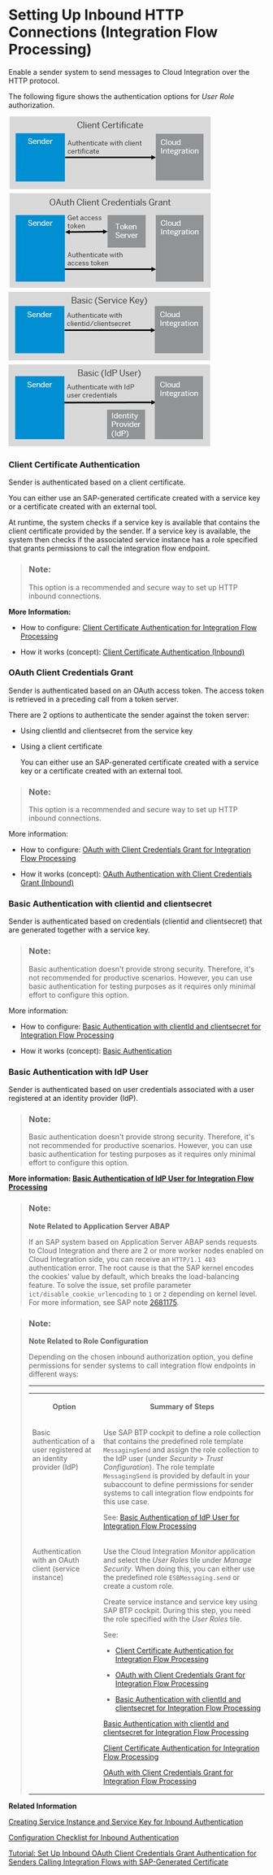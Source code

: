 <!-- loio0f92842bee8a46a9890c8b02b6bec05a -->

# Setting Up Inbound HTTP Connections \(Integration Flow Processing\)

Enable a sender system to send messages to Cloud Integration over the HTTP protocol.



The following figure shows the authentication options for *User Role* authorization.



![](images/Image_Map_Inbound_Integration_Flow_b9e3e0c.png)



### Client Certificate Authentication

Sender is authenticated based on a client certificate.

You can either use an SAP-generated certificate created with a service key or a certificate created with an external tool.

At runtime, the system checks if a service key is available that contains the client certificate provided by the sender. If a service key is available, the system then checks if the associated service instance has a role specified that grants permissions to call the integration flow endpoint.

> ### Note:  
> This option is a recommended and secure way to set up HTTP inbound connections.

**More Information:**

-   How to configure: [Client Certificate Authentication for Integration Flow Processing](client-certificate-authentication-for-integration-flow-processing-7f84d16.md)

-   How it works \(concept\): [Client Certificate Authentication \(Inbound\)](client-certificate-authentication-inbound-4ec6192.md) 




### OAuth Client Credentials Grant

Sender is authenticated based on an OAuth access token. The access token is retrieved in a preceding call from a token server.

There are 2 options to authenticate the sender against the token server:

-   Using clientId and clientsecret from the service key

-   Using a client certificate

    You can either use an SAP-generated certificate created with a service key or a certificate created with an external tool.


> ### Note:  
> This option is a recommended and secure way to set up HTTP inbound connections.

More information:

-   How to configure: [OAuth with Client Credentials Grant for Integration Flow Processing](oauth-with-client-credentials-grant-for-integration-flow-processing-6c052ce.md)

-   How it works \(concept\): [OAuth Authentication with Client Credentials Grant \(Inbound\)](oauth-authentication-with-client-credentials-grant-inbound-b9df724.md) 




### Basic Authentication with clientid and clientsecret

Sender is authenticated based on credentials \(clientid and clientsecret\) that are generated together with a service key.

> ### Note:  
> Basic authentication doesn't provide strong security. Therefore, it's not recommended for productive scenarios. However, you can use basic authentication for testing purposes as it requires only minimal effort to configure this option.

More information:

-   How to configure: [Basic Authentication with clientId and clientsecret for Integration Flow Processing](basic-authentication-with-clientid-and-clientsecret-for-integration-flow-processing-647eeb3.md)

-   How it works \(concept\): [Basic Authentication](basic-authentication-2c4c2d9.md) 




### Basic Authentication with IdP User

Sender is authenticated based on user credentials associated with a user registered at an identity provider \(IdP\).

> ### Note:  
> Basic authentication doesn't provide strong security. Therefore, it's not recommended for productive scenarios. However, you can use basic authentication for testing purposes as it requires only minimal effort to configure this option.

**More information: [Basic Authentication of IdP User for Integration Flow Processing](basic-authentication-of-idp-user-for-integration-flow-processing-5d46e56.md)**



> ### Note:  
> **Note Related to Application Server ABAP**
> 
> If an SAP system based on Application Server ABAP sends requests to Cloud Integration and there are 2 or more worker nodes enabled on Cloud Integration side, you can receive an `HTTP/1.1 403` authentication error. The root cause is that the SAP kernel encodes the cookies' value by default, which breaks the load-balancing feature. To solve the issue, set profile parameter `ict/disable_cookie_urlencoding` to `1` or `2` depending on kernel level. For more information, see SAP note [2681175](https://me.sap.com/notes/2681175).



> ### Note:  
> **Note Related to Role Configuration**
> 
> Depending on the chosen inbound authorization option, you define permissions for sender systems to call integration flow endpoints in different ways:
> 
> ****
> 
> 
> <table>
> <tr>
> <th valign="top">
> 
> Option
> 
> 
> 
> </th>
> <th valign="top">
> 
> Summary of Steps
> 
> 
> 
> </th>
> </tr>
> <tr>
> <td valign="top">
> 
> Basic authentication of a user registered at an identity provider \(IdP\)
> 
> 
> 
> </td>
> <td valign="top">
> 
> Use SAP BTP cockpit to define a role collection that contains the predefined role template `MessagingSend` and assign the role collection to the IdP user \(under *Security* \> *Trust Configuration*\). The role template `MessagingSend` is provided by default in your subaccount to define permissions for sender systems to call integration flow endpoints for this use case.
> 
> See: [Basic Authentication of IdP User for Integration Flow Processing](basic-authentication-of-idp-user-for-integration-flow-processing-5d46e56.md)
> 
> 
> 
> </td>
> </tr>
> <tr>
> <td valign="top">
> 
> Authentication with an OAuth client \(service instance\)
> 
> 
> 
> </td>
> <td valign="top">
> 
> Use the Cloud Integration *Monitor* application and select the *User Roles* tile under *Manage Security*. When doing this, you can either use the predefined role `ESBMessaging.send` or create a custom role.
> 
> Create service instance and service key using SAP BTP cockpit. During this step, you need the role specified with the *User Roles* tile.
> 
> See:
> 
> -   [Client Certificate Authentication for Integration Flow Processing](client-certificate-authentication-for-integration-flow-processing-7f84d16.md)
> 
> -   [OAuth with Client Credentials Grant for Integration Flow Processing](oauth-with-client-credentials-grant-for-integration-flow-processing-6c052ce.md)
> 
> -   [Basic Authentication with clientId and clientsecret for Integration Flow Processing](basic-authentication-with-clientid-and-clientsecret-for-integration-flow-processing-647eeb3.md)
> 
> 
> [Basic Authentication with clientId and clientsecret for Integration Flow Processing](basic-authentication-with-clientid-and-clientsecret-for-integration-flow-processing-647eeb3.md)
> 
> [Client Certificate Authentication for Integration Flow Processing](client-certificate-authentication-for-integration-flow-processing-7f84d16.md)
> 
> [OAuth with Client Credentials Grant for Integration Flow Processing](oauth-with-client-credentials-grant-for-integration-flow-processing-6c052ce.md)
> 
> 
> 
> </td>
> </tr>
> </table>

**Related Information**  


[Creating Service Instance and Service Key for Inbound Authentication](creating-service-instance-and-service-key-for-inbound-authentication-19af5e2.md "With a service instance, you define how to access a certain SAP BTP service. In the context of SAP Integration Suite , a service instance is the definition of an OAuth client.")

[Configuration Checklist for Inbound Authentication](configuration-checklist-for-inbound-authentication-4a428fd.md "")

[Tutorial: Set Up Inbound OAuth Client Credentials Grant Authentication for Senders Calling Integration Flows with SAP-Generated Certificate](https://developers-qa-blue.wcms-nonprod.c.eu-de-2.cloud.sap/tutorials/btp-integration-suite-oauth-integration-flow.html)

